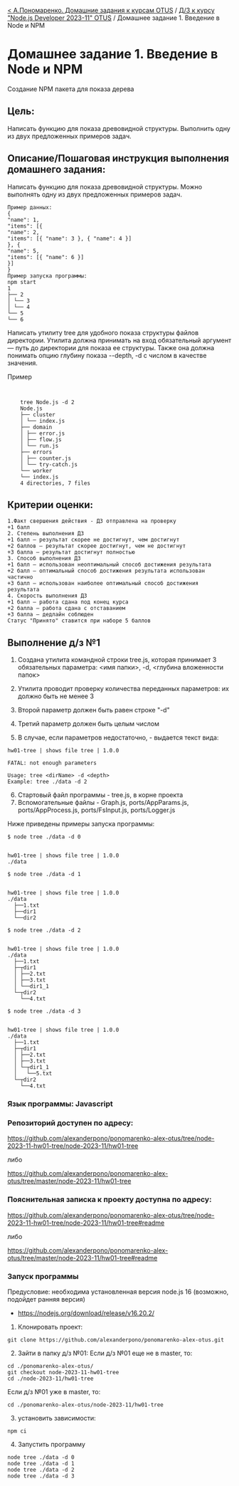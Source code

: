[< А.Пономаренко. Домашние задания к курсам OTUS](../../README.md) / [Д/З к курсу "Node.js Developer 2023-11" OTUS](../README.md) / Домашнее задание 1.  Введение в Node и NPM
# Домашнее задание 1.  Введение в Node и NPM

Создание NPM пакета для показа дерева
## Цель:

Написать функцию для показа древовидной структуры. Выполнить одну из двух предложенных примеров задач.

## Описание/Пошаговая инструкция выполнения домашнего задания:

Написать функцию для показа древовидной структуры.
Можно выполнять одну из двух предложенных примеров задач.


    Пример данных:
    {
    "name": 1,
    "items": [{
    "name": 2,
    "items": [{ "name": 3 }, { "name": 4 }]
    }, {
    "name": 5,
    "items": [{ "name": 6 }]
    }]
    }
    Пример запуска программы:
    npm start
    1
    ├── 2
    │ └── 3
    │ └── 4
    └── 5
    └── 6



Написать утилиту tree для удобного показа структуры файлов директории.
Утилита должна принимать на вход обязательный аргумент — путь до директории для показа ее структуры. Также она должна понимать опцию глубину показа --depth, -d с числом в качестве значения.

Пример


```    


    tree Node.js -d 2
    Node.js
    ├── cluster
    │ └── index.js
    ├── domain
    │ ├── error.js
    │ ├── flow.js
    │ └── run.js
    ├── errors
    │ ├── counter.js
    │ └── try-catch.js
    └── worker
    └── index.js
    4 directories, 7 files

```


## Критерии оценки:

```
1.Факт свершения действия - ДЗ отправлена на проверку
+1 балл
2. Степень выполнения ДЗ
+1 балл – результат скорее не достигнут, чем достигнут
+2 баллов – результат скорее достигнут, чем не достигнут
+3 балла – результат достигнут полностью
3. Способ выполнения ДЗ
+1 балл – использован неоптимальный способ достижения результата
+2 балл – оптимальный способ достижения результата использован частично
+3 балл – использован наиболее оптимальный способ достижения результата
4. Скорость выполнения ДЗ
+1 балл – работа сдана под конец курса
+2 балла – работа сдана с отставанием
+3 балла – дедлайн соблюден
Статус "Принято" ставится при наборе 5 баллов
```

## Выполнение д/з №1

1. Создана утилита командной строки tree.js, которая принимает 3 обязательных параметра: <имя папки>, -d, <глубина вложенности папок>

2. Утилита проводит проверку количества переданных параметров: их должно быть не менее 3

3. Второй параметр должен быть равен строке "-d"

4. Третий параметр должен быть целым числом

5. В случае, если параметров недостаточно, - выдается текст вида:
```
hw01-tree | shows file tree | 1.0.0

FATAL: not enough parameters

Usage: tree <dirName> -d <depth>
Example: tree ./data -d 2
```

6. Стартовый файл программы - tree.js, в корне проекта
7. Вспомогательные файлы - Graph.js, ports/AppParams.js, ports/AppProcess.js, ports/FsInput.js, ports/Logger.js


Ниже приведены примеры запуска программы:

```
$ node tree ./data -d 0


hw01-tree | shows file tree | 1.0.0
./data
```

```
$ node tree ./data -d 1


hw01-tree | shows file tree | 1.0.0
./data
  ├──1.txt
  ├──dir1
  └──dir2
```
```
$ node tree ./data -d 2


hw01-tree | shows file tree | 1.0.0
./data
  ├──1.txt
  ├─┬dir1
  │ ├──2.txt
  │ ├──3.txt
  │ └──dir1_1
  └─┬dir2
    └──4.txt
```

```
$ node tree ./data -d 3


hw01-tree | shows file tree | 1.0.0
./data
  ├──1.txt
  ├─┬dir1
  │ ├──2.txt
  │ ├──3.txt
  │ └─┬dir1_1
  │   └──5.txt
  └─┬dir2
    └──4.txt
```

### Язык программы: Javascript
### Репозиторий доступен по адресу:
https://github.com/alexanderpono/ponomarenko-alex-otus/tree/node-2023-11-hw01-tree/node-2023-11/hw01-tree

либо 

https://github.com/alexanderpono/ponomarenko-alex-otus/tree/master/node-2023-11/hw01-tree


### Пояснительная записка к проекту доступна по адресу:
https://github.com/alexanderpono/ponomarenko-alex-otus/tree/node-2023-11-hw01-tree/node-2023-11/hw01-tree#readme

либо 

https://github.com/alexanderpono/ponomarenko-alex-otus/tree/master/node-2023-11/hw01-tree#readme


### Запуск программы
Предусловие: необходима установленная версия node.js 16 (возможно, подойдет ранняя версия)
- https://nodejs.org/download/release/v16.20.2/

1. Клонировать проект: 
```
git clone https://github.com/alexanderpono/ponomarenko-alex-otus.git
```

2. Зайти в папку д/з №01: 
Если д/з №01 еще не в master, то:
```
cd ./ponomarenko-alex-otus/
git checkout node-2023-11-hw01-tree
cd ./node-2023-11/hw01-tree
```

Если д/з №01 уже в master, то:

```
cd ./ponomarenko-alex-otus/node-2023-11/hw01-tree
```
 

3. установить зависимости:  
```
npm ci
```

4. Запустить программу
```
node tree ./data -d 0
node tree ./data -d 1
node tree ./data -d 2
node tree ./data -d 3

```